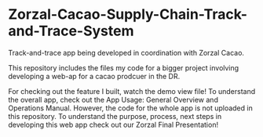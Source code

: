 # Zorzal-Cacao-Supply-Chain-Track-and-Trace-System
Track-and-trace app being developed in coordination with Zorzal Cacao.

This repository includes the files my code for a bigger project involving developing a web-ap for a cacao prodcuer in the DR.

For checking out the feature I built, watch the demo view file!
To understand the overall app, check out the App Usage: General Overview and Operations Manual. However, the code for the whole app is not uploaded in this repository.
To understand the purpose, process, next steps in developing this web app check out our Zorzal Final Presentation!
